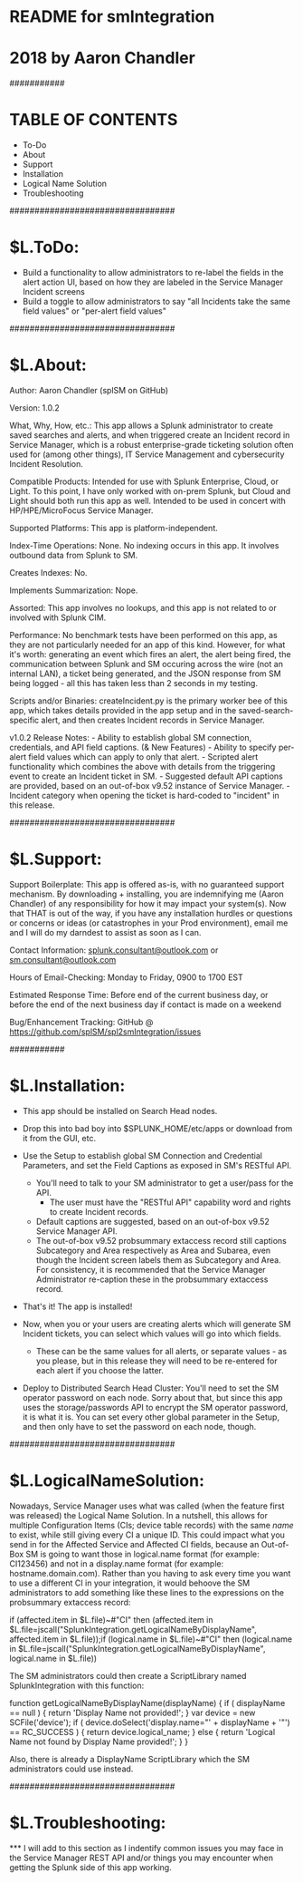 
# README for smIntegration
# 2018 by Aaron Chandler



###########




# TABLE OF CONTENTS

- To-Do
- About
- Support
- Installation
- Logical Name Solution
- Troubleshooting



#################################



# $L.ToDo:

- Build a functionality to allow administrators to re-label the fields in the alert action UI, based on
  how they are labeled in the Service Manager Incident screens
- Build a toggle to allow administrators to say "all Incidents take the same field values" or "per-alert
  field values"



#################################



# $L.About:

Author:                   Aaron Chandler (splSM on GitHub)

Version:                  1.0.2

What, Why, How, etc.:     This app allows a Splunk administrator to create saved searches and alerts, and
                          when triggered create an Incident record in Service Manager, which is a robust
                          enterprise-grade ticketing solution often used for (among other things), IT Service
                          Management and cybersecurity Incident Resolution.

Compatible Products:      Intended for use with Splunk Enterprise, Cloud, or Light. To this point, I have
                          only worked with on-prem Splunk, but Cloud and Light should both run this app
                          as well. Intended to be used in concert with HP/HPE/MicroFocus Service Manager.

Supported Platforms:      This app is platform-independent.

Index-Time Operations:    None. No indexing occurs in this app. It involves outbound data from Splunk to SM.

Creates Indexes:          No.

Implements Summarization: Nope.

Assorted:                 This app involves no lookups, and this app is not related to or involved with Splunk CIM.

Performance:              No benchmark tests have been performed on this app, as they are not particularly
                          needed for an app of this kind. However, for what it's worth: generating an event
                          which fires an alert, the alert being fired, the communication between Splunk and SM
                          occuring across the wire (not an internal LAN), a ticket being generated, and the JSON
                          response from SM being logged - all this has taken less than 2 seconds in my testing.

Scripts and/or Binaries:  createIncident.py is the primary worker bee of this app, which takes details
                          provided in the app setup and in the saved-search-specific alert, and then creates
                          Incident records in Service Manager.

v1.0.2 Release Notes:     - Ability to establish global SM connection, credentials, and API field captions.
    (& New Features)      - Ability to specify per-alert field values which can apply to only that alert.
                          - Scripted alert functionality which combines the above with details from the triggering
                            event to create an Incident ticket in SM.
                          - Suggested default API captions are provided, based on an out-of-box v9.52 instance
                            of Service Manager.
                          - Incident category when opening the ticket is hard-coded to "incident" in this release.



#################################



# $L.Support:

Support Boilerplate:      This app is offered as-is, with no guaranteed support mechanism. By downloading + installing,
                          you are indemnifying me (Aaron Chandler) of any responsibility for how it may impact your
                          system(s). Now that THAT is out of the way, if you have any installation hurdles or questions
                          or concerns or ideas (or catastrophes in your Prod environment), email me and I will do my
                          darndest to assist as soon as I can.

Contact Information:      splunk.consultant@outlook.com or sm.consultant@outlook.com

Hours of Email-Checking:  Monday to Friday, 0900 to 1700 EST

Estimated Response Time:  Before end of the current business day, or before the end of the next business day if
                          contact is made on a weekend

Bug/Enhancement Tracking: GitHub @ https://github.com/splSM/spl2smIntegration/issues



###########



# $L.Installation:

- This app should be installed on Search Head nodes.
- Drop this into bad boy into $SPLUNK_HOME/etc/apps or download from it from the GUI, etc.
- Use the Setup to establish global SM Connection and Credential Parameters, and set the
  Field Captions as exposed in SM's RESTful API.
  - You'll need to talk to your SM administrator to get a user/pass for the API.
    - The user must have the "RESTful API" capability word and rights to create Incident records.
  - Default captions are suggested, based on an out-of-box v9.52 Service Manager API.
  - The out-of-box v9.52 probsummary extaccess record still captions Subcategory and
    Area respectively as Area and Subarea, even though the Incident screen labels them
    as Subcategory and Area. For consistency, it is recommended that the Service Manager
    Administrator re-caption these in the probsummary extaccess record.
- That's it! The app is installed!
- Now, when you or your users are creating alerts which will generate SM Incident
  tickets, you can select which values will go into which fields.
  - These can be the same values for all alerts, or separate values - as you please, but in
    this release they will need to be re-entered for each alert if you choose the latter.

- Deploy to Distributed Search Head Cluster:
  You'll need to set the SM operator password on each node. Sorry about that, but since this
  app uses the storage/passwords API to encrypt the SM operator password, it is what it is.
  You can set every other global parameter in the Setup, and then only have to set the
  password on each node, though.



#################################



# $L.LogicalNameSolution:

Nowadays, Service Manager uses what was called (when the feature first was released) the Logical
Name Solution. In a nutshell, this allows for multiple Configuration Items (CIs; device table
records) with the same *name* to exist, while still giving every CI a unique ID. This could impact
what you send in for the Affected Service and Affected CI fields, because an Out-of-Box SM is
going to want those in logical.name format (for example: CI123456) and not in a display.name format
(for example: hostname.domain.com). Rather than you having to ask every time you want to use a
different CI in your integration, it would behoove the SM administrators to add something like these
lines to the expressions on the probsummary extaccess record:

if (affected.item in $L.file)~#"CI" then (affected.item in $L.file=jscall("SplunkIntegration.getLogicalNameByDisplayName", affected.item in $L.file));if (logical.name in $L.file)~#"CI" then (logical.name in $L.file=jscall("SplunkIntegration.getLogicalNameByDisplayName", logical.name in $L.file)) 

The SM administrators could then create a ScriptLibrary named SplunkIntegration with this function:

function getLogicalNameByDisplayName(displayName) {
   if ( displayName == null ) { return 'Display Name not provided!'; }
   var device = new SCFile('device');
   if ( device.doSelect('display.name="' + displayName + '"') == RC_SUCCESS ) { return device.logical_name; }
   else { return 'Logical Name not found by Display Name provided!'; }
}

Also, there is already a DisplayName ScriptLibrary which the SM administrators could use instead.



#################################



# $L.Troubleshooting:

*** I will add to this section as I indentify common issues you may face in the Service Manager
    REST API and/or things you may encounter when getting the Splunk side of this app working.
